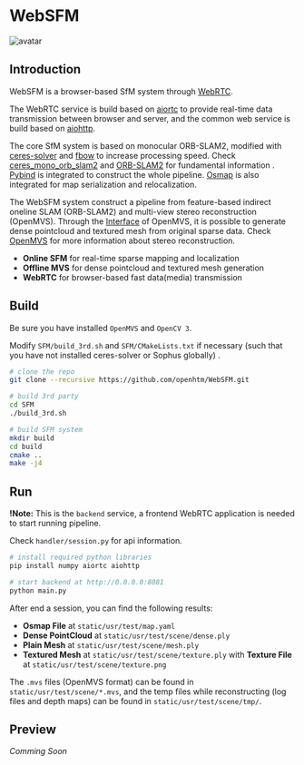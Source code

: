 # WebSFM

![avatar](https://badgen.net/badge/Linux/C++17/green)


## Introduction

WebSFM is a browser-based SfM system through [WebRTC](https://webrtc.org/). 

The WebRTC service is build based on [aiortc](https://github.com/aiortc/aiortc) to provide real-time data transmission between browser and server, and the common web service is build based on [aiohttp](https://github.com/aio-libs/aiohttp).

The core SfM system is based on monocular ORB-SLAM2, modified with [ceres-solver](https://github.com/ceres-solver/ceres-solver) and [fbow](https://github.com/rmsalinas/fbow) to increase processing speed. Check [ceres_mono_orb_slam2](https://github.com/b51/ceres_mono_orb_slam2) and [ORB-SLAM2](https://github.com/raulmur/ORB_SLAM2) for fundamental information . [Pybind](https://github.com/pybind/pybind11) is integrated to construct the whole pipeline. [Osmap](https://github.com/AlejandroSilvestri/osmap) is also integrated for map serialization and relocalization.

The WebSFM system construct a pipeline from feature-based indirect oneline SLAM (ORB-SLAM2) and multi-view stereo reconstruction (OpenMVS). Through the [Interface](https://github.com/cdcseacave/openMVS/blob/master/libs/MVS/Interface.h) of OpenMVS, it is possible to generate dense pointcloud and textured mesh from original sparse data. Check [OpenMVS](https://github.com/cdcseacave/openMVS) for more information about stereo reconstruction.

- **Online SFM** for real-time sparse mapping and localization
- **Offline MVS** for dense pointcloud and textured mesh generation
- **WebRTC** for browser-based fast data(media) transmission


## Build

Be sure you have installed `OpenMVS` and `OpenCV 3`.

Modify `SFM/build_3rd.sh` and `SFM/CMakeLists.txt` if necessary (such that you have not installed ceres-solver or Sophus globally) .
  
```bash
# clone the repo
git clone --recursive https://github.com/openhtm/WebSFM.git

# build 3rd party
cd SFM
./build_3rd.sh

# build SFM system
mkdir build
cd build
cmake ..
make -j4
```


## Run

**!Note:** This is the `backend` service, a frontend WebRTC application is needed to start running pipeline.

Check `handler/session.py` for api information.

```bash
# install required python libraries
pip install numpy aiortc aiohttp

# start backend at http://0.0.0.0:8081
python main.py
```

After end a session, you can find the following results:
- **Osmap File** at `static/usr/test/map.yaml`
- **Dense PointCloud** at `static/usr/test/scene/dense.ply`
- **Plain Mesh** at `static/usr/test/scene/mesh.ply`
- **Textured Mesh** at `static/usr/test/scene/texture.ply` with **Texture File** at `static/usr/test/scene/texture.png`

The `.mvs` files (OpenMVS format) can be found in `static/usr/test/scene/*.mvs`, and the temp files while reconstructing (log files and depth maps) can be found in `static/usr/test/scene/tmp/`.


## Preview

*Comming Soon*